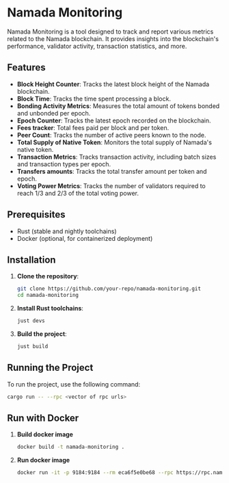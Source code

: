 # Namada Monitoring

Namada Monitoring is a tool designed to track and report various metrics related to the Namada blockchain. It provides insights into the blockchain's performance, validator activity, transaction statistics, and more.

## Features

- **Block Height Counter**: Tracks the latest block height of the Namada blockchain.
- **Block Time**: Tracks the time spent processing a block.
- **Bonding Activity Metrics**: Measures the total amount of tokens bonded and unbonded per epoch.
- **Epoch Counter**: Tracks the latest epoch recorded on the blockchain.
- **Fees tracker**:  Total fees paid per block and per token.
- **Peer Count**: Tracks the number of active peers known to the node.
- **Total Supply of Native Token**: Monitors the total supply of Namada's native token.
- **Transaction Metrics**: Tracks transaction activity, including batch sizes and transaction types per epoch.
- **Transfers amounts**: Tracks the total transfer amount per token and epoch.
- **Voting Power Metrics**: Tracks the number of validators required to reach 1/3 and 2/3 of the total voting power.


## Prerequisites

- Rust (stable and nightly toolchains)
- Docker (optional, for containerized deployment)

## Installation

1. **Clone the repository**:
    ```sh
    git clone https://github.com/your-repo/namada-monitoring.git
    cd namada-monitoring
    ```

2. **Install Rust toolchains**:
    ```sh
    just devs
    ```

3. **Build the project**:
    ```sh
    just build
    ```

## Running the Project

To run the project, use the following command:

```sh
cargo run -- --rpc <vector of rpc urls>
```

## Run with Docker

1. **Build docker image**
    ```sh
    docker build -t namada-monitoring .
    ```
2. **Run docker image**
    ```sh
    docker run -it -p 9184:9184 --rm eca6f5e0be68 --rpc https://rpc.namada-archive.citizenweb3.com
    ```
